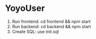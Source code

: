 # YoyoUser
1. Run frontend: cd frontend && npm start
2. Run backend: cd backend && npm start
3. Create SQL: use init.sql
